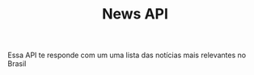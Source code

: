 ---
title: News API
href: api/newsApi
methods: GET
status: working
body: Essa API te responde com um uma lista das notícias mais relevantes no Brasil
createdAt: 28/09/23
updatedAt: 28/09/23
order: 08
---